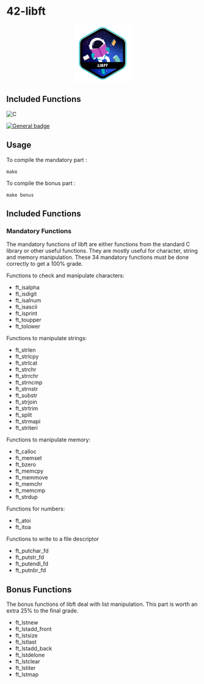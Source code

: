# 42-libft


<p align="center">
  <img src="https://github.com/mcombeau/mcombeau/blob/main/42_badges/libfte.png" />
</p>


## Included Functions

![C](https://img.shields.io/badge/c-%2300599C.svg?style=for-the-badge&logo=c&logoColor=white)

 [![General badge](https://img.shields.io/badge/C-language-blue.svg?style=for-the-badge&logo=c&logoColor=white)](https://shields.io/)

## Usage

To compile the mandatory part :
```
make
```

To compile the bonus part :
```
make bonus
```


## Included Functions

### Mandatory Functions

The mandatory functions of libft are either functions from the standard C library or other useful functions. They are mostly useful for character, string and memory manipulation. These 34 mandatory functions must be done correctly to get a 100% grade.

Functions to check and manipulate characters:

   - ft_isalpha
   - ft_isdigit
   - ft_isalnum
   - ft_isascii
   - ft_isprint
   - ft_toupper
   - ft_tolower

Functions to manipulate strings:

   - ft_strlen
   - ft_strlcpy
   - ft_strlcat
   - ft_strchr
   - ft_strrchr
   - ft_strncmp
   - ft_strnstr
   - ft_substr
   - ft_strjoin
   - ft_strtrim
   - ft_split
   - ft_strmapi
   - ft_striteri

Functions to manipulate memory:

   - ft_calloc
   - ft_memset
   - ft_bzero
   - ft_memcpy
   - ft_memmove
   - ft_memchr
   - ft_memcmp
   - ft_strdup

Functions for numbers:

   - ft_atoi
   - ft_itoa

Functions to write to a file descriptor

   - ft_putchar_fd
   - ft_putstr_fd
   - ft_putendl_fd
   - ft_putnbr_fd

## Bonus Functions

The bonus functions of libft deal with list manipulation. This part is worth an extra 25% to the final grade.

   - ft_lstnew
   - ft_lstadd_front
   - ft_lstsize
   - ft_lstlast
   - ft_lstadd_back
   - ft_lstdelone
   - ft_lstclear
   - ft_lstiter
   - ft_lstmap
